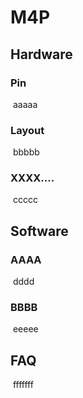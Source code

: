 # M4P

## Hardware

### Pin

​	aaaaa

### Layout

​	bbbbb

### XXXX....

​	ccccc

## Software

### AAAA

​	dddd

### BBBB

​	eeeee

## FAQ

​	fffffff
